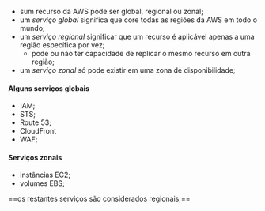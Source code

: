 
- sum recurso da AWS pode ser global, regional ou zonal;
- um *serviço global* significa que core todas as regiões da AWS em todo o mundo;
- um *serviço regional* significar que um recurso é aplicável apenas a uma região específica por vez;
	- pode ou não ter capacidade de replicar o mesmo recurso em outra região;
- um *serviço zonal* só pode existir em uma zona de disponibilidade;

#### Alguns serviços globais

- IAM;
- STS;
- Route 53;
- CloudFront
- WAF;

#### Serviços zonais

- instâncias EC2;
- volumes EBS;

==os restantes serviços são considerados regionais;==

